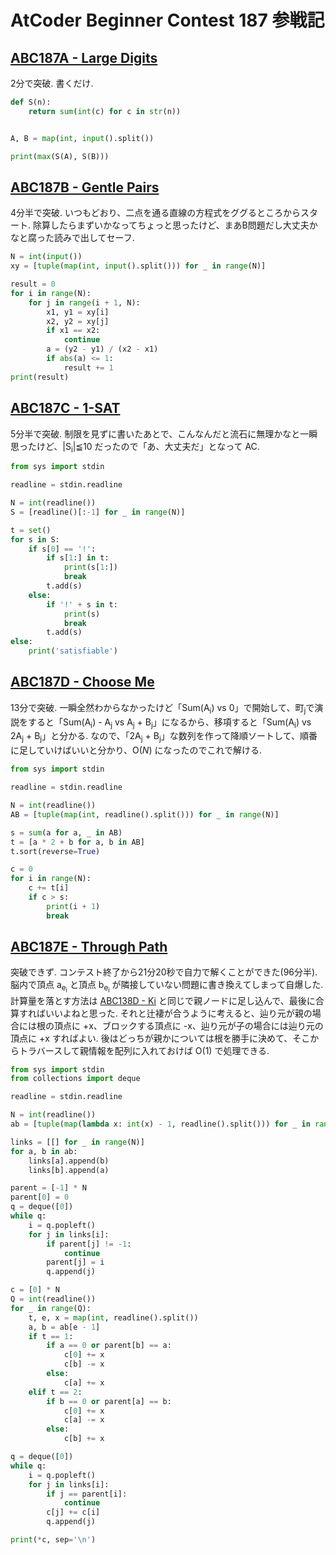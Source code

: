 # AtCoder Beginner Contest 187 参戦記

## [ABC187A - Large Digits](https://atcoder.jp/contests/abc187/tasks/abc187_a)

2分で突破. 書くだけ.

```python
def S(n):
    return sum(int(c) for c in str(n))


A, B = map(int, input().split())

print(max(S(A), S(B)))
```

## [ABC187B - Gentle Pairs](https://atcoder.jp/contests/abc187/tasks/abc187_b)

4分半で突破. いつもどおり、二点を通る直線の方程式をググるところからスタート. 除算したらまずいかなってちょっと思ったけど、まあB問題だし大丈夫かなと腐った読みで出してセーフ.

```python
N = int(input())
xy = [tuple(map(int, input().split())) for _ in range(N)]

result = 0
for i in range(N):
    for j in range(i + 1, N):
        x1, y1 = xy[i]
        x2, y2 = xy[j]
        if x1 == x2:
            continue
        a = (y2 - y1) / (x2 - x1)
        if abs(a) <= 1:
            result += 1
print(result)
```

## [ABC187C - 1-SAT](https://atcoder.jp/contests/abc187/tasks/abc187_c)

5分半で突破. 制限を見ずに書いたあとで、こんなんだと流石に無理かなと一瞬思ったけど、|S<sub>i</sub>|≦10 だったので「あ、大丈夫だ」となって AC.

```python
from sys import stdin

readline = stdin.readline

N = int(readline())
S = [readline()[:-1] for _ in range(N)]

t = set()
for s in S:
    if s[0] == '!':
        if s[1:] in t:
            print(s[1:])
            break
        t.add(s)
    else:
        if '!' + s in t:
            print(s)
            break
        t.add(s)
else:
    print('satisfiable')
```

## [ABC187D - Choose Me](https://atcoder.jp/contests/abc187/tasks/abc187_d)

13分で突破. 一瞬全然わからなかったけど「Sum(A<sub>i</sub>) vs 0」で開始して、町<sub>j</sub>で演説をすると「Sum(A<sub>i</sub>) - A<sub>j</sub> vs A<sub>j</sub> + B<sub>j</sub>」になるから、移項すると「Sum(A<sub>i</sub>) vs 2A<sub>j</sub> + B<sub>j</sub>」と分かる. なので、「2A<sub>j</sub> + B<sub>j</sub>」な数列を作って降順ソートして、順番に足していけばいいと分かり、O(*N*) になったのでこれで解ける.

```python
from sys import stdin

readline = stdin.readline

N = int(readline())
AB = [tuple(map(int, readline().split())) for _ in range(N)]

s = sum(a for a, _ in AB)
t = [a * 2 + b for a, b in AB]
t.sort(reverse=True)

c = 0
for i in range(N):
    c += t[i]
    if c > s:
        print(i + 1)
        break
```

## [ABC187E - Through Path](https://atcoder.jp/contests/abc187/tasks/abc187_e)

突破できず. コンテスト終了から21分20秒で自力で解くことができた(96分半). 脳内で頂点 a<sub>e<sub>i</sub></sub> と頂点 b<sub>e<sub>i</sub></sub> が隣接していない問題に書き換えてしまって自爆した. 計算量を落とす方法は [ABC138D - Ki](https://atcoder.jp/contests/abc138/tasks/abc138_d) と同じで親ノードに足し込んで、最後に合算すればいいよねと思った. それと辻褄が合うように考えると、辿り元が親の場合には根の頂点に +x、ブロックする頂点に -x、辿り元が子の場合には辿り元の頂点に +x すればよい. 後はどっちが親かについては根を勝手に決めて、そこからトラバースして親情報を配列に入れておけば O(1) で処理できる.

```python
from sys import stdin
from collections import deque

readline = stdin.readline

N = int(readline())
ab = [tuple(map(lambda x: int(x) - 1, readline().split())) for _ in range(N - 1)]

links = [[] for _ in range(N)]
for a, b in ab:
    links[a].append(b)
    links[b].append(a)

parent = [-1] * N
parent[0] = 0
q = deque([0])
while q:
    i = q.popleft()
    for j in links[i]:
        if parent[j] != -1:
            continue
        parent[j] = i
        q.append(j)

c = [0] * N
Q = int(readline())
for _ in range(Q):
    t, e, x = map(int, readline().split())
    a, b = ab[e - 1]
    if t == 1:
        if a == 0 or parent[b] == a:
            c[0] += x
            c[b] -= x
        else:
            c[a] += x
    elif t == 2:
        if b == 0 or parent[a] == b:
            c[0] += x
            c[a] -= x
        else:
            c[b] += x

q = deque([0])
while q:
    i = q.popleft()
    for j in links[i]:
        if j == parent[i]:
            continue
        c[j] += c[i]
        q.append(j)

print(*c, sep='\n')
```

